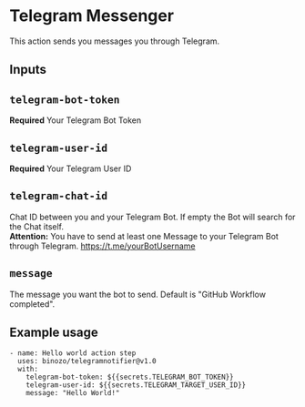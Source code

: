 # Telegram Messenger

This action sends you messages you through Telegram.

## Inputs

## `telegram-bot-token`
**Required** Your Telegram Bot Token

## `telegram-user-id`
**Required** Your Telegram User ID

## `telegram-chat-id`
Chat ID between you and your Telegram Bot. If empty the Bot will search for the Chat itself.\
**Attention:** You have to send at least one Message to your Telegram Bot through Telegram. https://t.me/yourBotUsername

## `message`
The message you want the bot to send. Default is "GitHub Workflow completed".

## Example usage
```
- name: Hello world action step
  uses: binozo/telegramnotifier@v1.0
  with:
    telegram-bot-token: ${{secrets.TELEGRAM_BOT_TOKEN}}
    telegram-user-id: ${{secrets.TELEGRAM_TARGET_USER_ID}}
    message: "Hello World!"
```